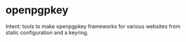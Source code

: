 openpgpkey
==========

Intent: tools to make openpgpkey frameworks for various websites from static
configuration and a keyring.
